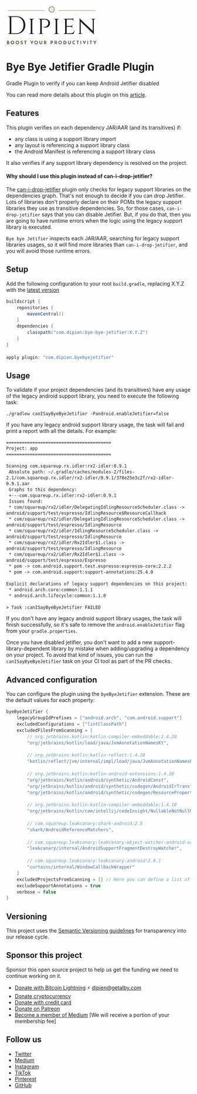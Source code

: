 [![Dipien](https://raw.githubusercontent.com/dipien/dipien-component-builder/master/.github/dipien_logo.png)](http://www.dipien.com)

# Bye Bye Jetifier Gradle Plugin
Gradle Plugin to verify if you can keep Android Jetifier disabled

You can read more details about this plugin on this [article](https://medium.com/dipien/say-bye-bye-to-android-jetifier-a7e0d388f5d6).

## Features
This plugin verifies on each dependency JAR/AAR (and its transitives) if:
* any class is using a support library import
* any layout is referencing a support library class
* the Android Manifest is referencing a support library class

It also verifies if any support library dependency is resolved on the project.

#### Why should I use this plugin instead of can-i-drop-jetifier?

The [can-i-drop-jetifier](https://github.com/plnice/can-i-drop-jetifier) plugin only checks for legacy support libraries on the dependencies graph. That's not enough to decide if you can drop Jetifier. Lots of libraries don't properly declare on their POMs the legacy support libraries they use as transitive dependencies. So, for those cases, `can-i-drop-jetifier` says that you can disable Jetifier. But, if you do that, then you are going to have runtime errors when the logic using the legacy support library is executed.

`Bye bye Jetifier` inspects each JAR/AAR, searching for legacy support libraries usages, so it will find more libraries than `can-i-drop-jetifier`, and you will avoid those runtime errors.

## Setup

Add the following configuration to your root `build.gradle`, replacing X.Y.Z with the [latest version](https://github.com/dipien/bye-bye-jetifier/releases/latest)

```groovy
buildscript {
    repositories {
        mavenCentral()
    }
    dependencies {
        classpath("com.dipien:bye-bye-jetifier:X.Y.Z")
    }
}

apply plugin: "com.dipien.byebyejetifier"
```

## Usage

To validate if your project dependencies (and its transitives) have any usage of the legacy android support library, you need to execute the following task:

    ./gradlew canISayByeByeJetifier -Pandroid.enableJetifier=false

If you have any legacy android support library usage, the task will fail and print a report with all the details. For example:

```
========================================
Project: app
========================================

Scanning com.squareup.rx.idler:rx2-idler:0.9.1
 Absolute path: ~/.gradle/caches/modules-2/files-2.1/com.squareup.rx.idler/rx2-idler/0.9.1/378e25e3c2f/rx2-idler-0.9.1.aar
 Graphs to this dependency:
 +---com.squareup.rx.idler:rx2-idler:0.9.1
 Issues found:
 * com/squareup/rx2/idler/DelegatingIdlingResourceScheduler.class -> android/support/test/espresso/IdlingResource$ResourceCallback
 * com/squareup/rx2/idler/DelegatingIdlingResourceScheduler.class -> android/support/test/espresso/IdlingResource
 * com/squareup/rx2/idler/IdlingResourceScheduler.class -> android/support/test/espresso/IdlingResource
 * com/squareup/rx2/idler/Rx2Idler$1.class -> android/support/test/espresso/IdlingResource
 * com/squareup/rx2/idler/Rx2Idler$1.class -> android/support/test/espresso/Espresso
 * pom -> com.android.support.test.espresso:espresso-core:2.2.2
 * pom -> com.android.support:support-annotations:25.4.0

Explicit declarations of legacy support dependencies on this project:
 * android.arch.core:common:1.1.1
 * android.arch.lifecycle:common:1.1.0

> Task :canISayByeByeJetifier FAILED
```

If you don't have any legacy android support library usages, the task will finish successfully, so it's safe to remove the `android.enableJetifier` flag from your `gradle.properties`.

Once you have disabled jetifier, you don't want to add a new support-library-dependent library by mistake when adding/upgrading a dependency on your project. To avoid that kind of issues, you can run the `canISayByeByeJetifier` task on your CI tool as part of the PR checks.

## Advanced configuration
You can configure the plugin using the `byeByeJetifier` extension. These are the default values for each property:

```groovy
byeByeJetifier {
    legacyGroupIdPrefixes = ["android.arch", "com.android.support"]
    excludedConfigurations = ["lintClassPath"]
    excludedFilesFromScanning = [
        // org.jetbrains.kotlin:kotlin-compiler-embeddable:1.4.20
        "org/jetbrains/kotlin/load/java/JvmAnnotationNamesKt",

        // org.jetbrains.kotlin:kotlin-reflect:1.4.20
        "kotlin/reflect/jvm/internal/impl/load/java/JvmAnnotationNamesKt",

        // org.jetbrains.kotlin:kotlin-android-extensions:1.4.20
        "org/jetbrains/kotlin/android/synthetic/AndroidConst",
        "org/jetbrains/kotlin/android/synthetic/codegen/AndroidIrTransformer",
        "org/jetbrains/kotlin/android/synthetic/codegen/ResourcePropertyStackValue",

        // org.jetbrains.kotlin:kotlin-compiler-embeddable:1.4.10
        "org/jetbrains/kotlin/com/intellij/codeInsight/NullableNotNullManager",
        
        // com.squareup.leakcanary:shark-android:2.5
        "shark/AndroidReferenceMatchers",

        // com.squareup.leakcanary:leakcanary-object-watcher-android-support-fragments:2.5
        "leakcanary/internal/AndroidSupportFragmentDestroyWatcher",
        
        // com.squareup.leakcanary:leakcanary-android:2.8.1
        "curtains/internal/WindowCallbackWrapper"
    ]
    excludedProjectsFromScanning = [] // Here you can define a list of Gradle project names to be excluded from the scanning analysis
    excludeSupportAnnotations = true
    verbose = false
}
```
## Versioning

This project uses the [Semantic Versioning guidelines](http://semver.org/) for transparency into our release cycle.

## Sponsor this project

Sponsor this open source project to help us get the funding we need to continue working on it.

* [Donate with Bitcoin Lightning](https://getalby.com/p/dipien) ⚡️ [dipien@getalby.com](https://getalby.com/p/dipien)
* [Donate cryptocurrency](http://coinbase.dipien.com/)
* [Donate with credit card](http://kofi.dipien.com/)
* [Donate on Patreon](http://patreon.dipien.com/)
* [Become a member of Medium](https://membership.medium.dipien.com) [We will receive a portion of your membership fee]

## Follow us

* [Twitter](http://twitter.dipien.com)
* [Medium](http://medium.dipien.com)
* [Instagram](http://instagram.dipien.com)
* [TikTok](https://tiktok.dipien.com)
* [Pinterest](http://pinterest.dipien.com)
* [GitHub](http://github.dipien.com)
